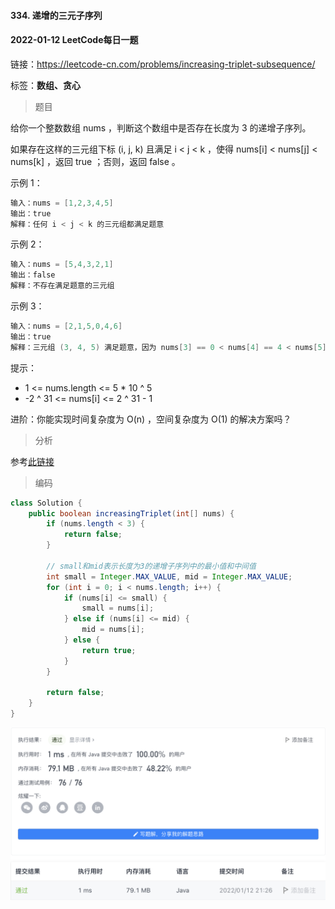 #### 334. 递增的三元子序列

#### 2022-01-12 LeetCode每日一题

链接：https://leetcode-cn.com/problems/increasing-triplet-subsequence/

标签：**数组、贪心**

> 题目

给你一个整数数组 nums ，判断这个数组中是否存在长度为 3 的递增子序列。

如果存在这样的三元组下标 (i, j, k) 且满足 i < j < k ，使得 nums[i] < nums[j] < nums[k] ，返回 true ；否则，返回 false 。

示例 1：

```java
输入：nums = [1,2,3,4,5]
输出：true
解释：任何 i < j < k 的三元组都满足题意
```

示例 2：

```java
输入：nums = [5,4,3,2,1]
输出：false
解释：不存在满足题意的三元组
```

示例 3：

```java
输入：nums = [2,1,5,0,4,6]
输出：true
解释：三元组 (3, 4, 5) 满足题意，因为 nums[3] == 0 < nums[4] == 4 < nums[5] == 6
```


提示：

- 1 <= nums.length <= 5 * 10 ^ 5
- -2 ^ 31 <= nums[i] <= 2 ^ 31 - 1


进阶：你能实现时间复杂度为 O(n) ，空间复杂度为 O(1) 的解决方案吗？

> 分析

参考[此链接](https://leetcode-cn.com/problems/increasing-triplet-subsequence/solution/c-xian-xing-shi-jian-fu-za-du-xiang-xi-jie-xi-da-b/)

> 编码

```java
class Solution {
    public boolean increasingTriplet(int[] nums) {
        if (nums.length < 3) {
            return false;
        }

        // small和mid表示长度为3的递增子序列中的最小值和中间值
        int small = Integer.MAX_VALUE, mid = Integer.MAX_VALUE;
        for (int i = 0; i < nums.length; i++) {
            if (nums[i] <= small) {
                small = nums[i];
            } else if (nums[i] <= mid) {
                mid = nums[i];
            } else {
                return true;
            }
        }

        return false;
    }
}
```

![image-20220112212733941](334.递增的三元子序列.assets/image-20220112212733941-1994055.png)